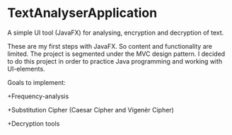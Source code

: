 # TextAnalyserApplication

A simple UI tool (JavaFX) for analysing, encryption and decryption of text.

These are my first steps with JavaFX. So content and functionality are limited.
The project is segmented under the MVC design pattern. 
I decided to do this project in order to practice Java programming and working with UI-elements.

Goals to implement:

+Frequency-analysis

+Substitution Cipher (Caesar Cipher and Vigenèr Cipher)

+Decryption tools
